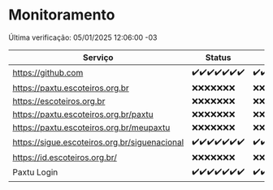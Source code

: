 # Monitoramento

Última verificação: 05/01/2025 12:06:00 -03

|Serviço|Status|Últimas 24h|
|---|---|---|
|https://github.com|<span title="2024-12-29: OK=23">✔️</span><span title="2024-12-30: OK=23">✔️</span><span title="2024-12-31: OK=23">✔️</span><span title="2025-01-01: OK=23">✔️</span><span title="2025-01-02: OK=23">✔️</span><span title="2025-01-03: OK=23">✔️</span><span title="2025-01-04: OK=14">✔️</span>|<span title="04/01/2025 12:07:00 -03 : 200">✔️</span><span title="04/01/2025 13:08:00 -03 : 200">✔️</span><span title="04/01/2025 14:06:00 -03 : 200">✔️</span><span title="04/01/2025 15:10:00 -03 : 200">✔️</span><span title="04/01/2025 16:04:00 -03 : 200">✔️</span><span title="04/01/2025 17:08:00 -03 : 200">✔️</span><span title="04/01/2025 18:06:00 -03 : 200">✔️</span><span title="04/01/2025 19:06:00 -03 : 200">✔️</span><span title="04/01/2025 20:07:00 -03 : 200">✔️</span><span title="04/01/2025 21:44:00 -03 : 200">✔️</span><span title="04/01/2025 23:16:00 -03 : 200">✔️</span><span title="05/01/2025 00:17:00 -03 : 200">✔️</span><span title="05/01/2025 01:10:00 -03 : 200">✔️</span><span title="05/01/2025 02:07:00 -03 : 200">✔️</span><span title="05/01/2025 03:11:00 -03 : 200">✔️</span><span title="05/01/2025 04:07:00 -03 : 200">✔️</span><span title="05/01/2025 05:09:00 -03 : 200">✔️</span><span title="05/01/2025 06:07:00 -03 : 200">✔️</span><span title="05/01/2025 07:07:00 -03 : 200">✔️</span><span title="05/01/2025 08:05:00 -03 : 200">✔️</span><span title="05/01/2025 09:13:00 -03 : 200">✔️</span><span title="05/01/2025 10:12:00 -03 : 200">✔️</span><span title="05/01/2025 11:06:00 -03 : 200">✔️</span><span title="05/01/2025 12:06:00 -03 : 200">✔️</span>|
|https://paxtu.escoteiros.org.br|<span title="2024-12-29: Falhas=23">❌</span><span title="2024-12-30: Falhas=23">❌</span><span title="2024-12-31: Falhas=23">❌</span><span title="2025-01-01: Falhas=23">❌</span><span title="2025-01-02: Falhas=23">❌</span><span title="2025-01-03: Falhas=23">❌</span><span title="2025-01-04: Falhas=14">❌</span>|<span title="04/01/2025 12:07:00 -03 : 403">❌</span><span title="04/01/2025 13:08:00 -03 : 403">❌</span><span title="04/01/2025 14:06:00 -03 : 403">❌</span><span title="04/01/2025 15:10:00 -03 : 403">❌</span><span title="04/01/2025 16:04:00 -03 : 403">❌</span><span title="04/01/2025 17:08:00 -03 : 403">❌</span><span title="04/01/2025 18:06:00 -03 : 403">❌</span><span title="04/01/2025 19:06:00 -03 : 403">❌</span><span title="04/01/2025 20:07:00 -03 : 403">❌</span><span title="04/01/2025 21:44:00 -03 : 403">❌</span><span title="04/01/2025 23:16:00 -03 : 403">❌</span><span title="05/01/2025 00:17:00 -03 : 403">❌</span><span title="05/01/2025 01:10:00 -03 : 403">❌</span><span title="05/01/2025 02:07:00 -03 : 403">❌</span><span title="05/01/2025 03:11:00 -03 : 403">❌</span><span title="05/01/2025 04:07:00 -03 : 403">❌</span><span title="05/01/2025 05:09:00 -03 : 403">❌</span><span title="05/01/2025 06:07:00 -03 : 403">❌</span><span title="05/01/2025 07:07:00 -03 : 403">❌</span><span title="05/01/2025 08:05:00 -03 : 403">❌</span><span title="05/01/2025 09:13:00 -03 : 403">❌</span><span title="05/01/2025 10:12:00 -03 : 403">❌</span><span title="05/01/2025 11:06:00 -03 : 403">❌</span><span title="05/01/2025 12:06:00 -03 : 403">❌</span>|
|https://escoteiros.org.br|<span title="2024-12-29: Falhas=23">❌</span><span title="2024-12-30: Falhas=23">❌</span><span title="2024-12-31: Falhas=23">❌</span><span title="2025-01-01: Falhas=23">❌</span><span title="2025-01-02: Falhas=23">❌</span><span title="2025-01-03: Falhas=23">❌</span><span title="2025-01-04: Falhas=14">❌</span>|<span title="04/01/2025 12:07:00 -03 : 403">❌</span><span title="04/01/2025 13:08:00 -03 : 403">❌</span><span title="04/01/2025 14:06:00 -03 : 403">❌</span><span title="04/01/2025 15:10:00 -03 : 403">❌</span><span title="04/01/2025 16:04:00 -03 : 403">❌</span><span title="04/01/2025 17:08:00 -03 : 403">❌</span><span title="04/01/2025 18:06:00 -03 : 403">❌</span><span title="04/01/2025 19:06:00 -03 : 403">❌</span><span title="04/01/2025 20:07:00 -03 : 403">❌</span><span title="04/01/2025 21:44:00 -03 : 403">❌</span><span title="04/01/2025 23:16:00 -03 : 403">❌</span><span title="05/01/2025 00:17:00 -03 : 403">❌</span><span title="05/01/2025 01:10:00 -03 : 403">❌</span><span title="05/01/2025 02:07:00 -03 : 403">❌</span><span title="05/01/2025 03:11:00 -03 : 403">❌</span><span title="05/01/2025 04:07:00 -03 : 403">❌</span><span title="05/01/2025 05:09:00 -03 : 403">❌</span><span title="05/01/2025 06:07:00 -03 : 403">❌</span><span title="05/01/2025 07:07:00 -03 : 403">❌</span><span title="05/01/2025 08:05:00 -03 : 403">❌</span><span title="05/01/2025 09:13:00 -03 : 403">❌</span><span title="05/01/2025 10:12:00 -03 : 403">❌</span><span title="05/01/2025 11:06:00 -03 : 403">❌</span><span title="05/01/2025 12:06:00 -03 : 403">❌</span>|
|https://paxtu.escoteiros.org.br/paxtu|<span title="2024-12-29: Falhas=23">❌</span><span title="2024-12-30: Falhas=23">❌</span><span title="2024-12-31: Falhas=23">❌</span><span title="2025-01-01: Falhas=23">❌</span><span title="2025-01-02: Falhas=23">❌</span><span title="2025-01-03: Falhas=23">❌</span><span title="2025-01-04: Falhas=14">❌</span>|<span title="04/01/2025 12:07:00 -03 : 403">❌</span><span title="04/01/2025 13:08:00 -03 : 403">❌</span><span title="04/01/2025 14:06:00 -03 : 403">❌</span><span title="04/01/2025 15:10:00 -03 : 403">❌</span><span title="04/01/2025 16:04:00 -03 : 403">❌</span><span title="04/01/2025 17:08:00 -03 : 403">❌</span><span title="04/01/2025 18:06:00 -03 : 403">❌</span><span title="04/01/2025 19:06:00 -03 : 403">❌</span><span title="04/01/2025 20:07:00 -03 : 403">❌</span><span title="04/01/2025 21:44:00 -03 : 403">❌</span><span title="04/01/2025 23:16:00 -03 : 403">❌</span><span title="05/01/2025 00:17:00 -03 : 403">❌</span><span title="05/01/2025 01:10:00 -03 : 403">❌</span><span title="05/01/2025 02:07:00 -03 : 403">❌</span><span title="05/01/2025 03:11:00 -03 : 403">❌</span><span title="05/01/2025 04:07:00 -03 : 403">❌</span><span title="05/01/2025 05:09:00 -03 : 403">❌</span><span title="05/01/2025 06:07:00 -03 : 403">❌</span><span title="05/01/2025 07:07:00 -03 : 403">❌</span><span title="05/01/2025 08:05:00 -03 : 403">❌</span><span title="05/01/2025 09:13:00 -03 : 403">❌</span><span title="05/01/2025 10:12:00 -03 : 403">❌</span><span title="05/01/2025 11:06:00 -03 : 403">❌</span><span title="05/01/2025 12:06:00 -03 : 403">❌</span>|
|https://paxtu.escoteiros.org.br/meupaxtu|<span title="2024-12-29: Falhas=23">❌</span><span title="2024-12-30: Falhas=23">❌</span><span title="2024-12-31: Falhas=23">❌</span><span title="2025-01-01: Falhas=23">❌</span><span title="2025-01-02: Falhas=23">❌</span><span title="2025-01-03: Falhas=23">❌</span><span title="2025-01-04: Falhas=14">❌</span>|<span title="04/01/2025 12:07:00 -03 : 403">❌</span><span title="04/01/2025 13:08:00 -03 : 403">❌</span><span title="04/01/2025 14:06:00 -03 : 403">❌</span><span title="04/01/2025 15:10:00 -03 : 403">❌</span><span title="04/01/2025 16:04:00 -03 : 403">❌</span><span title="04/01/2025 17:08:00 -03 : 403">❌</span><span title="04/01/2025 18:06:00 -03 : 403">❌</span><span title="04/01/2025 19:06:00 -03 : 403">❌</span><span title="04/01/2025 20:07:00 -03 : 403">❌</span><span title="04/01/2025 21:44:00 -03 : 403">❌</span><span title="04/01/2025 23:16:00 -03 : 403">❌</span><span title="05/01/2025 00:17:00 -03 : 403">❌</span><span title="05/01/2025 01:10:00 -03 : 403">❌</span><span title="05/01/2025 02:07:00 -03 : 403">❌</span><span title="05/01/2025 03:11:00 -03 : 403">❌</span><span title="05/01/2025 04:07:00 -03 : 403">❌</span><span title="05/01/2025 05:09:00 -03 : 403">❌</span><span title="05/01/2025 06:07:00 -03 : 403">❌</span><span title="05/01/2025 07:07:00 -03 : 403">❌</span><span title="05/01/2025 08:05:00 -03 : 403">❌</span><span title="05/01/2025 09:13:00 -03 : 403">❌</span><span title="05/01/2025 10:12:00 -03 : 403">❌</span><span title="05/01/2025 11:06:00 -03 : 403">❌</span><span title="05/01/2025 12:06:00 -03 : 403">❌</span>|
|https://sigue.escoteiros.org.br/siguenacional|<span title="2024-12-29: OK=23">✔️</span><span title="2024-12-30: OK=23">✔️</span><span title="2024-12-31: OK=23">✔️</span><span title="2025-01-01: OK=23">✔️</span><span title="2025-01-02: OK=23">✔️</span><span title="2025-01-03: OK=23">✔️</span><span title="2025-01-04: OK=14">✔️</span>|<span title="04/01/2025 12:07:00 -03 : 200">✔️</span><span title="04/01/2025 13:08:00 -03 : 200">✔️</span><span title="04/01/2025 14:06:00 -03 : 200">✔️</span><span title="04/01/2025 15:10:00 -03 : 200">✔️</span><span title="04/01/2025 16:04:00 -03 : 200">✔️</span><span title="04/01/2025 17:08:00 -03 : 200">✔️</span><span title="04/01/2025 18:06:00 -03 : 200">✔️</span><span title="04/01/2025 19:06:00 -03 : 200">✔️</span><span title="04/01/2025 20:07:00 -03 : 200">✔️</span><span title="04/01/2025 21:44:00 -03 : 200">✔️</span><span title="04/01/2025 23:16:00 -03 : 200">✔️</span><span title="05/01/2025 00:17:00 -03 : 200">✔️</span><span title="05/01/2025 01:10:00 -03 : 200">✔️</span><span title="05/01/2025 02:07:00 -03 : 200">✔️</span><span title="05/01/2025 03:11:00 -03 : 200">✔️</span><span title="05/01/2025 04:07:00 -03 : 200">✔️</span><span title="05/01/2025 05:09:00 -03 : 200">✔️</span><span title="05/01/2025 06:07:00 -03 : 200">✔️</span><span title="05/01/2025 07:07:00 -03 : 200">✔️</span><span title="05/01/2025 08:05:00 -03 : 200">✔️</span><span title="05/01/2025 09:13:00 -03 : 200">✔️</span><span title="05/01/2025 10:12:00 -03 : 200">✔️</span><span title="05/01/2025 11:06:00 -03 : 200">✔️</span><span title="05/01/2025 12:06:00 -03 : 200">✔️</span>|
|https://id.escoteiros.org.br/|<span title="2024-12-29: Falhas=23">❌</span><span title="2024-12-30: Falhas=23">❌</span><span title="2024-12-31: Falhas=23">❌</span><span title="2025-01-01: Falhas=23">❌</span><span title="2025-01-02: Falhas=23">❌</span><span title="2025-01-03: Falhas=23">❌</span><span title="2025-01-04: Falhas=14">❌</span>|<span title="04/01/2025 12:07:00 -03 : 403">❌</span><span title="04/01/2025 13:08:00 -03 : 403">❌</span><span title="04/01/2025 14:06:00 -03 : 403">❌</span><span title="04/01/2025 15:10:00 -03 : 403">❌</span><span title="04/01/2025 16:04:00 -03 : 403">❌</span><span title="04/01/2025 17:08:00 -03 : 403">❌</span><span title="04/01/2025 18:06:00 -03 : 403">❌</span><span title="04/01/2025 19:06:00 -03 : 403">❌</span><span title="04/01/2025 20:07:00 -03 : 403">❌</span><span title="04/01/2025 21:44:00 -03 : 403">❌</span><span title="04/01/2025 23:16:00 -03 : 403">❌</span><span title="05/01/2025 00:17:00 -03 : 403">❌</span><span title="05/01/2025 01:10:00 -03 : 403">❌</span><span title="05/01/2025 02:07:00 -03 : 403">❌</span><span title="05/01/2025 03:11:00 -03 : 403">❌</span><span title="05/01/2025 04:07:00 -03 : 403">❌</span><span title="05/01/2025 05:09:00 -03 : 403">❌</span><span title="05/01/2025 06:07:00 -03 : 403">❌</span><span title="05/01/2025 07:07:00 -03 : 403">❌</span><span title="05/01/2025 08:05:00 -03 : 403">❌</span><span title="05/01/2025 09:13:00 -03 : 403">❌</span><span title="05/01/2025 10:12:00 -03 : 403">❌</span><span title="05/01/2025 11:06:00 -03 : 403">❌</span><span title="05/01/2025 12:06:00 -03 : 403">❌</span>|
|Paxtu Login|<span title="2024-12-29: OK=23">✔️</span><span title="2024-12-30: OK=23">✔️</span><span title="2024-12-31: OK=23">✔️</span><span title="2025-01-01: OK=23">✔️</span><span title="2025-01-02: OK=23">✔️</span><span title="2025-01-03: OK=23">✔️</span><span title="2025-01-04: OK=14">✔️</span>|<span title="04/01/2025 12:07:00 -03 : 200">✔️</span><span title="04/01/2025 13:08:00 -03 : 200">✔️</span><span title="04/01/2025 14:06:00 -03 : 200">✔️</span><span title="04/01/2025 15:10:00 -03 : 200">✔️</span><span title="04/01/2025 16:04:00 -03 : 200">✔️</span><span title="04/01/2025 17:08:00 -03 : 200">✔️</span><span title="04/01/2025 18:06:00 -03 : 200">✔️</span><span title="04/01/2025 19:06:00 -03 : 200">✔️</span><span title="04/01/2025 20:07:00 -03 : 200">✔️</span><span title="04/01/2025 21:44:00 -03 : 200">✔️</span><span title="04/01/2025 23:16:00 -03 : 200">✔️</span><span title="05/01/2025 00:17:00 -03 : 200">✔️</span><span title="05/01/2025 01:10:00 -03 : 200">✔️</span><span title="05/01/2025 02:07:00 -03 : 200">✔️</span><span title="05/01/2025 03:11:00 -03 : 200">✔️</span><span title="05/01/2025 04:07:00 -03 : 200">✔️</span><span title="05/01/2025 05:09:00 -03 : 200">✔️</span><span title="05/01/2025 06:07:00 -03 : 200">✔️</span><span title="05/01/2025 07:07:00 -03 : 200">✔️</span><span title="05/01/2025 08:05:00 -03 : 200">✔️</span><span title="05/01/2025 09:13:00 -03 : 200">✔️</span><span title="05/01/2025 10:12:00 -03 : 200">✔️</span><span title="05/01/2025 11:06:00 -03 : 200">✔️</span><span title="05/01/2025 12:06:00 -03 : 200">✔️</span>|
